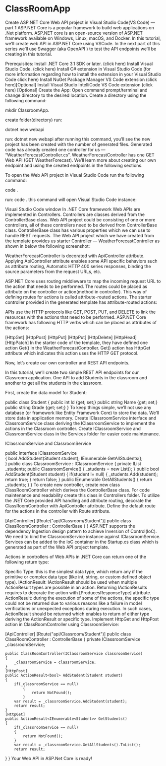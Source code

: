 # ClassRoomApp
Create ASP.NET Core Web API project in Visual Studio Code(VS Code) — part 1
ASP.NET Core is a popular framework to build web applications on .Net platform. ASP.NET core is an open-source version of ASP.NET framework available on Windows, Linux, macOS, and Docker. In this tutorial, we’ll create web API in ASP.NET Core using VSCode. In the next part of this series we’ll use Swagger (aka OpenAPI ) to test the API endpoints we’ll be creating in this tutorial.

Prerequisites:
Install .NET Core 3.1 SDK or later. (click here)
Install Visual Studio Code. (click here)
Install C# extension in Visual Studio Code (for more information regarding how to install the extension in your Visual Studio Code click here)
Install NuGet Package Manager VS Code extension (click here)[Optional]
Install Visual Studio IntelliCode VS Code extension (click here) [Optional]
Create the App:
Open command prompt/terminal and change directory to the desired location. Create a directory using the following command:

mkdir ClassroomApp.

create folder(directory)
run:

dotnet new webapi

run: dotnet new webapi
after running this command, you’ll see the new project has been created with the number of generated files. Generated code has already created one controller for us — “WeatherForecastController.cs”. WeatherForecastController has one GET Web API (GET WeatherForecast). We’ll learn more about creating our own endpoint and using the created endpoints in the following sections.

To open the Web API project in Visual Studio Code run the following command:

code .

run: code .
this command will open Visual Studio Code instance:


Visual Studio Code window
In .NET Core framework Web APIs are implemented in Controllers. Controllers are classes derived from the ControllerBase class. Web API project could be consisting of one or more controllers, all of these controllers need to be derived from ControllerBase class. ControllerBase class has various properties which we can use to handle REST requests. The Web API project which we have created from the template provides us starter Controller — WeatherForecastController as shown in below the following screenshot:


WeatherForecastController is decorated with ApiController attribute. Applying ApiController attribute enables some API specific behaviors such as attribute routing, Automatic HTTP 400 series responses, binding the source parameters from the request URLs, etc.

ASP.NET Core uses routing middleware to map the incoming request URL to the action that needs to be performed. The routes could be placed as attribute on the controller or action(method in controller). This way of defining routes for actions is called attribute-routed actions. The starter controller provided in the generated template has attribute-routed actions:


APIs use the HTTP protocols like GET, POST, PUT, and DELETE to link the resources with the actions that need to be performed. ASP.NET Core framework has following HTTP verbs which can be placed as attributes of the actions:

[HttpGet]
[HttpPost]
[HttpPut]
[HttpPut]
[HttpDelete]
[HttpHead]
[HttpPatch]
In the starter code of the template, they have defined one action Get() in the WeatherForecastController. Get() action has HttpGet attribute which indicates this action uses the HTTP GET protocol.


Now, let’s create our own controller and REST API endpoints.

In this tutorial, we’ll create two simple REST API endpoints for our Classroom application. One API to add Students in the classroom and another to get all the students in the classroom.

First, create the data model for Student:

public class Student
{
    public int Id {get; set;}
    public string Name {get; set;}
    public string Grade {get; set;}
}
To keep things simple, we’ll not use any database (or framework like Entity Framework Core) to store the data. We’ll store data in application memory. Create IClassroomService interface and ClassroomService class deriving the IClassroomService to implement the actions in the Classroom controller. Create IClassroomService and ClassroomService class in the Services folder for easier code maintenance.

IClassroomService and ClassroomService

public interface IClassroomService    
{
    bool AddStudent(Student student);
    IEnumerable<Student> GetAllStudents();    
}
public class ClassroomService : IClassroomService
{
    private IList<Student> _students;
public ClassroomService()
    {
        _students = new List<Student>();
    }
public bool AddStudent(Student student)
    {
        if(student != null)
        {
            _students.Add(student);
            return true;
        }
        return false;
     }
public IEnumerable<Student> GetAllStudents()
    {
        return _students;
    }
}
To create new controller, create new class ClassRoomController which derives the ControllerBase class. For code maintenance and readability create this class in Controllers folder. To utilize the .NET Core provided API handling and attribute routing, decorate the ClassRoomController with ApiController attribute. Define the default route for the actions in the controller with Route attribute.

[ApiController]
[Route("api/Classroom/Student")]
public class ClassRoomController : ControllerBase
{ 
}
ASP.NET supports the dependency Ingestion design pattern to achieve Inversion of Control(IoC). We need to bind the ClassroomService instance against IClassroomService. Services can be added to the IoC container in the Startup.cs class which is generated as part of the Web API project template.


Actions in controllers of Web APIs in .NET Core can return one of the following return type:

Specific Type: this is the simplest data type, which return any if the primitive or complex data type (like int, string, or custom defined object type).
IActionResult: IActionResult should be used when multiple ActionResult types are possible in an action. Returning IActionResults requires to decorate the action with [ProducesResponseType] attribute.
ActionResult<T>: during the execution of some of the actions, the specific type could not be returned due to various reasons like a failure in model verifications or unexpected exceptions during execution. In such cases, ActionResult<T> should be returned which enables to return of either type deriving the ActionResult or specific type.
Implement HttpGet and HttpPost action in ClassRoomController using ClassroomService:

[ApiController]
[Route("api/Classroom/Student")]
public class ClassRoomController : ControllerBase
{
    private IClassroomService _classroomService;
    
    public ClassRoomController(IClassroomService classroomService)
    {
        _classroomService = classroomService;
    }
    [HttpPost]
    public ActionResult<bool> AddStudent(Student student)
    {
        if(_classroomService == null)
            {
                return NotFound();
            }
        var result = _classroomService.AddStudent(student);
        return result;
    }
    [HttpGet]
    public ActionResult<IEnumerable<Student>> GetStudents()
    {
        if(_classroomService == null)
        {
            return NotFound();
        }
        var result = _classroomService.GetAllStudents().ToList();
        return result;
   }
}
Your Web API in ASP.Net Core is ready!